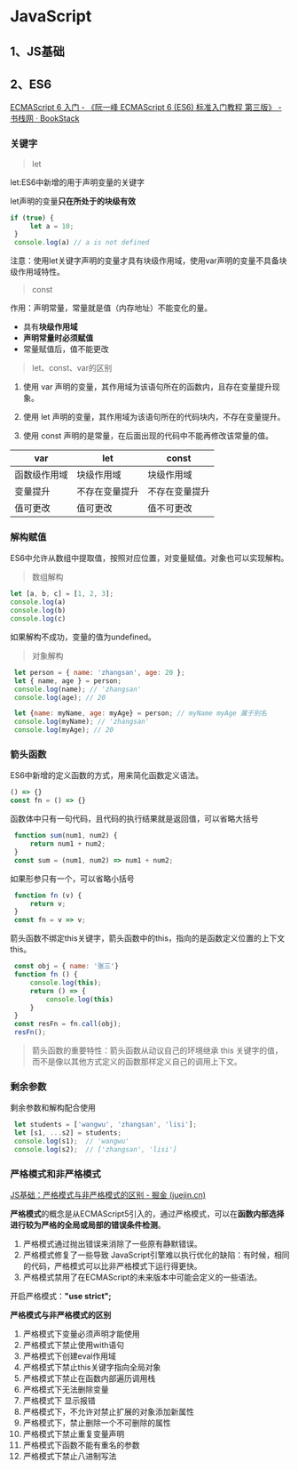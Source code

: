 # JavaScript

## 1、JS基础

## 2、ES6

[ECMAScript 6 入门 - 《阮一峰 ECMAScript 6 (ES6) 标准入门教程 第三版》 - 书栈网 · BookStack](https://www.bookstack.cn/read/es6-3rd/sidebar.md)

### 关键字

> let

let:ES6中新增的用于声明变量的关键字

let声明的变量**只在所处于的块级有效**

```javascript
if (true) { 
     let a = 10;
 }
 console.log(a) // a is not defined
```

注意：使用let关键字声明的变量才具有块级作用域，使用var声明的变量不具备块级作用域特性。

> const

作用：声明常量，常量就是值（内存地址）不能变化的量。

+ 具有**块级作用域**
+ **声明常量时必须赋值**
+ 常量赋值后，值不能更改

> let、const、var的区别

1. 使用 var 声明的变量，其作用域为该语句所在的函数内，且存在变量提升现象。

2. 使用 let 声明的变量，其作用域为该语句所在的代码块内，不存在变量提升。

3. 使用 const 声明的是常量，在后面出现的代码中不能再修改该常量的值。

| **var**      | **let**        | **const**      |
| ------------ | -------------- | -------------- |
| 函数级作用域 | 块级作用域     | 块级作用域     |
| 变量提升     | 不存在变量提升 | 不存在变量提升 |
| 值可更改     | 值可更改       | 值不可更改     |

### 解构赋值

ES6中允许从数组中提取值，按照对应位置，对变量赋值。对象也可以实现解构。

> 数组解构

```javascript
let [a, b, c] = [1, 2, 3];
console.log(a)
console.log(b)
console.log(c) 

```

如果解构不成功，变量的值为undefined。

> 对象解构

```javascript
 let person = { name: 'zhangsan', age: 20 }; 
 let { name, age } = person;
 console.log(name); // 'zhangsan' 
 console.log(age); // 20
```

```javascript
 let {name: myName, age: myAge} = person; // myName myAge 属于别名
 console.log(myName); // 'zhangsan' 
 console.log(myAge); // 20
```

### 箭头函数

ES6中新增的定义函数的方式，用来简化函数定义语法。

```javascript
() => {} 
const fn = () => {}
```

函数体中只有一句代码，且代码的执行结果就是返回值，可以省略大括号

```javascript
 function sum(num1, num2) { 
     return num1 + num2; 
 }
 const sum = (num1, num2) => num1 + num2; 
```

 如果形参只有一个，可以省略小括号

```javascript
 function fn (v) {
     return v;
 } 
 const fn = v => v;
```

箭头函数不绑定this关键字，箭头函数中的this，指向的是函数定义位置的上下文this。

```javascript
 const obj = { name: '张三'} 
 function fn () { 
     console.log(this);
     return () => { 
         console.log(this)
     } 
 } 
 const resFn = fn.call(obj); 
 resFn();
```

> 箭头函数的重要特性：箭头函数从动议自己的环境继承 this 关键字的值，而不是像以其他方式定义的函数那样定义自己的调用上下文。

### 剩余参数

剩余参数和解构配合使用

```javascript
 let students = ['wangwu', 'zhangsan', 'lisi'];
 let [s1, ...s2] = students; 
 console.log(s1);  // 'wangwu' 
 console.log(s2);  // ['zhangsan', 'lisi']
```

### 严格模式和非严格模式

[JS基础：严格模式与非严格模式的区别 - 掘金 (juejin.cn)](https://juejin.cn/post/6946804445267099684)

**严格模式**的概念是从ECMAScript5引入的，通过严格模式，可以在**函数内部选择进行较为严格的全局或局部的错误条件检测**。

1. 严格模式通过抛出错误来消除了一些原有静默错误。
2. 严格模式修复了一些导致 JavaScript引擎难以执行优化的缺陷：有时候，相同的代码，严格模式可以比非严格模式下运行得更快。
3. 严格模式禁用了在ECMAScript的未来版本中可能会定义的一些语法。

开启严格模式：**"use strict";**

**严格模式与非严格模式的区别**

1. 严格模式下变量必须声明才能使用
2. 严格模式下禁止使用with语句
3. 严格模式下创建eval作用域
4. 严格模式下禁止this关键字指向全局对象
5. 严格模式下禁止在函数内部遍历调用栈
6. 严格模式下无法删除变量
7. 严格模式下 显示报错
8. 严格模式下，不允许对禁止扩展的对象添加新属性
9. 严格模式下，禁止删除一个不可删除的属性
10. 严格模式下禁止重复变量声明
11. 严格模式下函数不能有重名的参数
12. 严格模式下禁止八进制写法

